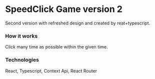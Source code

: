 # SpeedClick Game version 2

Second version with refreshed design and created by reat+typescript.

### How it works
Click many time as possible within the given time.

### Technologies
React,
Typescript,
Context Api,
React Router
